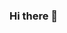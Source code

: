 ### Hi there 👋

<!--
**eduleon78/eduleon78**

HTML, CSS, Javascript, NodeJS, Typescript, Angular

- 🔭 I’m currently working on Angular...
- 🌱 I’m currently learning Typescript...
- 💬 Ask me about ...
- 📫 How to reach me: eduleon78gmail.com
-->

